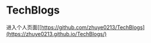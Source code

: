 # TechBlogs
进入个人页面[[https://github.com/zhuye0213/TechBlogs](https://zhuye0213.github.io/TechBlogs/)
